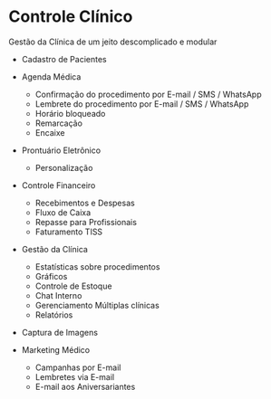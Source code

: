 # Controle Clínico

Gestão da Clínica de um jeito descomplicado e modular

* Cadastro de Pacientes

* Agenda Médica
  - Confirmação do procedimento por E-mail / SMS / WhatsApp
  - Lembrete  do procedimento por E-mail / SMS / WhatsApp
  - Horário bloqueado
  - Remarcação
  - Encaixe
  
* Prontuário Eletrônico
  - Personalização 

* Controle Financeiro
  - Recebimentos e Despesas
  - Fluxo de Caixa
  - Repasse para Profissionais
  - Faturamento TISS

* Gestão da Clínica 
  - Estatísticas sobre procedimentos
  - Gráficos
  - Controle de Estoque
  - Chat Interno
  - Gerenciamento Múltiplas clínicas
  - Relatórios
  
* Captura de Imagens

* Marketing Médico
  - Campanhas por E-mail
  - Lembretes via E-mail
  - E-mail aos Aniversariantes

